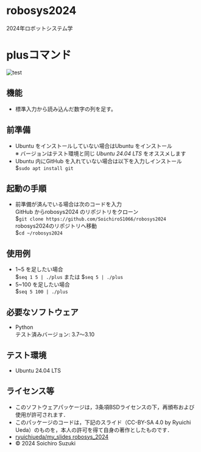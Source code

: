 # robosys2024
2024年ロボットシステム学

# plusコマンド
![test](https://github.com/SoichiroS1066/robosys2024/actions/workflows/test.yml/badge.svg)

## 機能
- 標準入力から読み込んだ数字の列を足す。

## 前準備
- Ubuntu をインストールしていない場合はUbuntu をインストール  
※ バージョンはテスト環境と同じ *Ubuntu 24.04 LTS* をオススメします
- Ubuntu 内にGitHub を入れていない場合は以下を入力しインストール  
$`sudo apt install git`

## 起動の手順
- 前準備が済んでいる場合は次のコードを入力  
GitHub からrobosys2024 のリポジトリをクローン  
$`git clone https://github.com/SoichiroS1066/robosys2024`  
robosys2024のリポジトリへ移動  
$`cd ~/robosys2024`

## 使用例
- 1~5 を足したい場合  
$`seq 1 5 | ./plus` または $`seq 5 | ./plus`
- 5~100 を足したい場合  
$`seq 5 100 | ./plus`

## 必要なソフトウェア
- Python  
テスト済みバージョン: 3.7〜3.10

## テスト環境
- Ubuntu 24.04 LTS

## ライセンス等
- このソフトウェアパッケージは，3条項BSDライセンスの下，再頒布および使用が許可されます．
- このパッケージのコードは，下記のスライド（CC-BY-SA 4.0 by Ryuichi Ueda）のものを，本人の許可を得て自身の著作としたものです．
- [ryuichiueda/my_slides robosys_2024](https://github.com/ryuichiueda/my_slides/tree/master/robosys_2024)
- © 2024 Soichiro Suzuki
